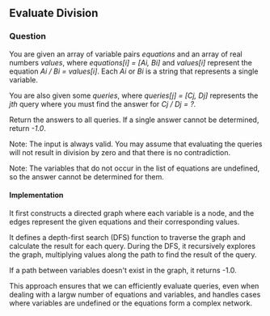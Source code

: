 ## Evaluate Division

### Question

You are given an array of variable pairs *equations* and an array of real numbers *values*, where *equations[i] = [Ai, Bi]* and *values[i]* represent the equation *Ai / Bi = values[i]*. Each *Ai* or *Bi* is a string that represents a single variable.

You are also given some *queries*, where *queries[j] = [Cj, Dj]* represents the *jth* query where you must find the answer for *Cj / Dj = ?.*

Return the answers to all queries. If a single answer cannot be determined, return *-1.0*.

Note: The input is always valid. You may assume that evaluating the queries will not result in division by zero and that there is no contradiction.

Note: The variables that do not occur in the list of equations are undefined, so the answer cannot be determined for them.

#### Implementation

It first constructs a directed graph where each variable is a node, and the edges represent the given equations and their corresponding values.

It defines a depth-first search (DFS) function to traverse the graph and calculate the result for each query. During the DFS, it recursively explores the graph, multiplying values along the path to find the result of the query.

If a path between variables doesn't exist in the graph, it returns -1.0. 

This approach ensures that we can efficiently evaluate queries, even when dealing with a largw number of equations and variables, and handles cases where variables are undefined or the equations form a complex network.
